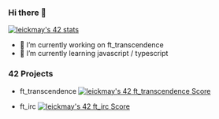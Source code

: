 ### Hi there 👋

[![leickmay's 42 stats](https://badge42.vercel.app/api/v2/cl1kyhi2g007609mfwt39p12o/stats?cursusId=21&coalitionId=49)](https://github.com/JaeSeoKim/badge42)

<!--
**leickmay/leickmay** is a ✨ _special_ ✨ repository because its `README.md` (this file) appears on your GitHub profile.

Here are some ideas to get you started:
-->

- 🔭 I’m currently working on ft_transcendence
- 🌱 I’m currently learning javascript / typescript

<!--
- 👯 I’m looking to collaborate on ...
- 🤔 I’m looking for help with ...
- 💬 Ask me about ...
- 📫 How to reach me: ...
- 😄 Pronouns: ...
- ⚡ Fun fact: ...
-->

### 42 Projects

 - ft_transcendence 
[![leickmay's 42 ft_transcendence Score](https://badge42.vercel.app/api/v2/cl1kyhi2g007609mfwt39p12o/project/2467101)](https://github.com/JaeSeoKim/badge42)

 - ft_irc 
[![leickmay's 42 ft_irc Score](https://badge42.vercel.app/api/v2/cl1kyhi2g007609mfwt39p12o/project/2436466)](https://github.com/JaeSeoKim/badge42)

